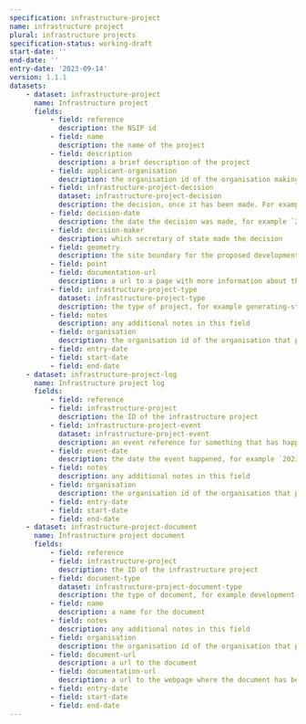 ```yaml
---
specification: infrastructure-project
name: infrastructure project
plural: infrastructure projects
specification-status: working-draft
start-date: ''
end-date: ''
entry-date: '2023-09-14'
version: 1.1.1
datasets:
    - dataset: infrastructure-project
      name: Infrastructure project
      fields:
          - field: reference
            description: the NSIP id
          - field: name
            description: the name of the project
          - field: description
            description: a brief description of the project
          - field: applicant-organisation
            description: the organisation id of the organisation making the application
          - field: infrastructure-project-decision
            dataset: infrastructure-project-decision
            description: the decision, once it has been made. For example `consent-granted`
          - field: decision-date
            description: the date the decision was made, for example `2023-09-14`
          - field: decision-maker
            description: which secretary of state made the decision
          - field: geometry
            description: the site boundary for the proposed development
          - field: point
          - field: documentation-url
            description: a url to a page with more information about the project
          - field: infrastructure-project-type
            dataset: infrastructure-project-type
            description: the type of project, for example generating-stations
          - field: notes
            description: any additional notes in this field
          - field: organisation
            description: the organisation id of the organisation that provided this data
          - field: entry-date   
          - field: start-date
          - field: end-date
    - dataset: infrastructure-project-log
      name: Infrastructure project log
      fields:
          - field: reference
          - field: infrastructure-project
            description: the ID of the infrastructure project
          - field: infrastructure-project-event
            dataset: infrastructure-project-event
            description: an event reference for something that has happened during the process
          - field: event-date
            description: the date the event happened, for example `2023-09-14`
          - field: notes
            description: any additional notes in this field
          - field: organisation
            description: the organisation id of the organisation that provided this data
          - field: entry-date   
          - field: start-date
          - field: end-date
    - dataset: infrastructure-project-document
      name: Infrastructure project document
      fields:
          - field: reference
          - field: infrastructure-project
            description: the ID of the infrastructure project
          - field: document-type
            dataset: infrastructure-project-document-type
            description: the type of document, for example development-consent-order
          - field: name
            description: a name for the document
          - field: notes
            description: any additional notes in this field
          - field: organisation
            description: the organisation id of the organisation that provided this data
          - field: document-url
            description: a url to the document
          - field: documentation-url
            description: a url to the webpage where the document has been published
          - field: entry-date   
          - field: start-date
          - field: end-date
---
```

